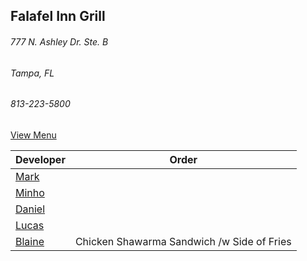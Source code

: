 ## Falafel Inn Grill
###### 777 N. Ashley Dr. Ste. B
###### Tampa, FL
###### 813-223-5800


[View Menu](https://www.falafelinngrill.com/our-menu/)


Developer     | Order
--------------|---------------------
[Mark](http://github.com/mark-smithtb)              | 
[Minho](https://github.com/minhochoi)               | 
[Daniel](https://github.come/dtartaglia)            | 
[Lucas](https://github.com/lucasclaude)             | 
[Blaine](https://github.com/)                       | Chicken Shawarma Sandwich /w Side of Fries
